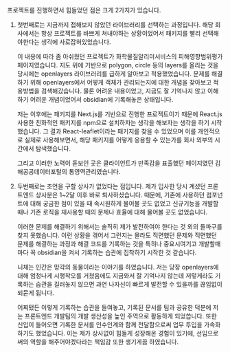 
프로젝트를 진행하면서 힘들었던 점은 크게 2가지가 있습니다.

1. 첫번째로는 지금까지 접해보지 않았던 라이브러리를 선택하는 과정입니다.  해당 회사에서는 항상 프로젝트를 바쁘게 쳐내야하는 상황이었어서 패키지를 빨리 선택해야한다는 생각에 사로잡혀있었습니다. 

	이 내용에 따라 좀 아쉬웠던 프로젝트가 화학물질알리미서비스의 피해영향범위평가 페이지였습니다. 지도 위에 기반으로 polygon, circle 등의 layers를 올리는 것을 당시에는 openlayers 라이브러리를 급하게 알아보고 적용했었습니다. 문제를 해결하기 위해 openlayers에서 어떻게 객체가 관리되는지에 대한 개념을 찾아보고 적용방법을 검색해갔습니다. 물론 어려운 내용이었고, 지금도 잘 기억나지 않고 이해하기 어려운 개념이었어서 obsidian에 기록해놓은 상태입니다.

	저는 이후에는 패키지를 Next.js를 기반으로 진행한 프로젝트이기 때문에 React.js 사용한 친화적인 패키지를 npm으로 설치하자는 생각을 해보자는 생각을 하기 시작했습니다. 그 결과 React-leaflet이라는 패키지를 찾을 수 있었으며 이를 개인적으로 실제로 사용해보면서, 해당 패키지를 어떻게 응용할 수 있는가를 회사 외부의 시간에서 탐색했습니다.
	
	그리고 이러한 노력이 돋보인 곳은 클라이언트가 만족감을 표출했던 페이지였던 김해공공데이터포털의 통영역관리였습니다.


2. 두번째로는 조언을 구할 상사가 없었다는 점입니다. 제가 입사한 당시 계셨던 프론트엔드 상사분은 1~2달 이후 바로 퇴사하셨습니다. 때문에, 기존에 사용하던 컴포넌트에 대해 궁금한 점이 있을 때 속시원하게 물어볼 곳도 없었고 신규기능을 개발할 때나 기존 로직을 재사용할 때의 문제나 효율에 대해 물어볼 곳도 없었습니다.

	이러한 문제를 해결하기 위해서는 솔직히 제가 발전하여야 한다는 것 외의 돌파구를 찾지 못했습니다. 이런 상황을 겪어서 그런지는 몰라도 직면했던 문제와 직면했던 문제를 해결하는 과정과 해결 코드를 기록하는 것을 특히나 중요시여기고 개발할때마다 꼭 obsidian을 켜서 기록하는 습관에 집착하기 시작한 것 같습니다. 

	니체는 인간은 망각의 동물이라는 이야기를 하였습니다. 저는 당장 openlayers에 대해 엄청나게 시행착오를 거쳤음에도 지금와서 잘 기억나지 않는데 저렇게라도 기록하는 습관을 길러놓지 않으면 과연 나자신이 빠르게 발전할 수 있을까를 끊임없이 되묻게 됩니다. 

	어찌됐든 이렇게 기록하는 습관을 들여놓고, 기록된 문서를 팀과 공유한 덕분에 저는 프론트엔드 개발팀의 개발 생산성을 높인 주역으로 활동하게 되었씁니다. 또한 신입이 들어오면 기록한 문서를 인수인계와 함께 전달함으로써 업무 투입을 가속화하기도 했었습니다. 이는 제가 상사없이 힘들게 성장해온 경험이 있기에, 선임으로써의 역할을 해주어야겠다라는 책임감 또한 생기게끔 하였습니다.
